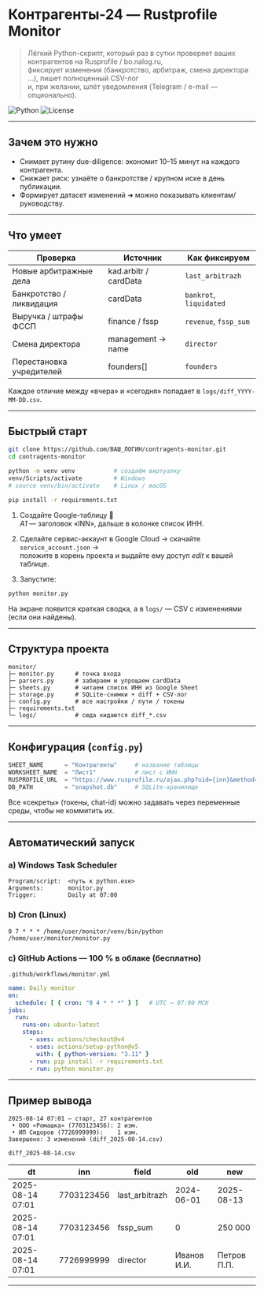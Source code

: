 # Контрагенты-24 — Rustprofile Monitor  

> Лёгкий Python-скрипт, который раз в сутки проверяет ваших контрагентов на Rusprofile / bo.nalog.ru,  
> фиксирует изменения (банкротство, арбитраж, смена директора …), пишет полноценный CSV-лог  
> и, при желании, шлёт уведомления (Telegram / e-mail — опционально).

![Python](https://img.shields.io/badge/Python-3.9%2B-blue?logo=python)
![License](https://img.shields.io/badge/License-MIT-green)

---

## Зачем это нужно

* Снимает рутину due-diligence: экономит 10–15 минут на каждого контрагента.  
* Снижает риск: узнаёте о банкротстве / крупном иске в день публикации.  
* Формирует датасет изменений ➜ можно показывать клиентам/руководству.  

---

## Что умеет

| Проверка | Источник | Как фиксируем |
|-------------|----------|--------------|
| Новые арбитражные дела | kad.arbitr / cardData | `last_arbitrazh` |
| Банкротство / ликвидация | cardData | `bankrot`, `liquidated` |
| Выручка / штрафы ФССП | finance / fssp | `revenue`, `fssp_sum` |
| Смена директора | management → name | `director` |
| Перестановка учредителей | founders[] | `founders` |

Каждое отличие между «вчера» и «сегодня» попадает в `logs/diff_YYYY-MM-DD.csv`.

---

## Быстрый старт

```bash
git clone https://github.com/ВАШ_ЛОГИН/contragents-monitor.git
cd contragents-monitor

python -m venv venv           # создаём виртуалку
venv/Scripts/activate         # Windows
# source venv/bin/activate    # Linux / macOS

pip install -r requirements.txt
```

1. Создайте Google-таблицу 📄  
   *A1* — заголовок «INN», дальше в колонке список ИНН.

2. Cделайте сервис-аккаунт в Google Cloud → скачайте `service_account.json` →  
   положите в корень проекта и выдайте ему доступ *edit* к вашей таблице.

3. Запустите:

```bash
python monitor.py
```

На экране появится краткая сводка, а в `logs/` — CSV с изменениями (если они найдены).  

---

## Структура проекта

```
monitor/
├─ monitor.py      # точка входа
├─ parsers.py      # забираем и упрощаем cardData
├─ sheets.py       # читаем список ИНН из Google Sheet
├─ storage.py      # SQLite-снимки + diff + CSV-лог
├─ config.py       # все настройки / пути / токены
├─ requirements.txt
└─ logs/           # сюда кидаются diff_*.csv
```

---

## Конфигурация (`config.py`)

```python
SHEET_NAME      = "Контрагенты"     # название таблицы
WORKSHEET_NAME  = "Лист1"           # лист c ИНН
RUSPROFILE_URL  = "https://www.rusprofile.ru/ajax.php?uid={inn}&method=card"
DB_PATH         = "snapshot.db"     # SQLite-хранилище
```

Все «секреты» (токены, chat-id) можно задавать через переменные среды, чтобы не коммитить их.

---

## Автоматический запуск

### a) Windows Task Scheduler  
```
Program/script:  <путь к python.exe>
Arguments:       monitor.py
Trigger:         Daily at 07:00
```

### b) Cron (Linux)
```cron
0 7 * * * /home/user/monitor/venv/bin/python /home/user/monitor/monitor.py
```

### c) GitHub Actions — 100 % в облаке (бесплатно)

`.github/workflows/monitor.yml`
```yaml
name: Daily monitor
on:
  schedule: [ { cron: "0 4 * * *" } ]   # UTC → 07:00 МСК
jobs:
  run:
    runs-on: ubuntu-latest
    steps:
      - uses: actions/checkout@v4
      - uses: actions/setup-python@v5
        with: { python-version: "3.11" }
      - run: pip install -r requirements.txt
      - run: python monitor.py
```

---

## Пример вывода

```
2025-08-14 07:01 — старт, 27 контрагентов
 • ООО «Ромашка» (7703123456): 2 изм.
 • ИП Сидоров (7726999999):    1 изм.
Завершено: 3 изменений (diff_2025-08-14.csv)
```

`diff_2025-08-14.csv`

| dt | inn | field | old | new |
|----|-----|-------|-----|-----|
| 2025-08-14 07:01 | 7703123456 | last_arbitrazh | 2024-06-01 | 2025-08-13 |
| 2025-08-14 07:01 | 7703123456 | fssp_sum       | 0          | 250 000 |
| 2025-08-14 07:01 | 7726999999 | director       | Иванов И.И. | Петров П.П. |

---

